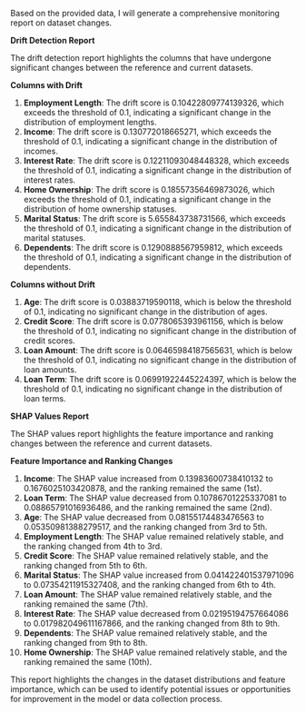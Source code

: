 Based on the provided data, I will generate a comprehensive monitoring report on dataset changes.

**Drift Detection Report**

The drift detection report highlights the columns that have undergone significant changes between the reference and current datasets.

**Columns with Drift**

1. **Employment Length**: The drift score is 0.10422809774139326, which exceeds the threshold of 0.1, indicating a significant change in the distribution of employment lengths.
2. **Income**: The drift score is 0.130772018665271, which exceeds the threshold of 0.1, indicating a significant change in the distribution of incomes.
3. **Interest Rate**: The drift score is 0.12211093048448328, which exceeds the threshold of 0.1, indicating a significant change in the distribution of interest rates.
4. **Home Ownership**: The drift score is 0.18557356469873026, which exceeds the threshold of 0.1, indicating a significant change in the distribution of home ownership statuses.
5. **Marital Status**: The drift score is 5.655843738731566, which exceeds the threshold of 0.1, indicating a significant change in the distribution of marital statuses.
6. **Dependents**: The drift score is 0.1290888567959812, which exceeds the threshold of 0.1, indicating a significant change in the distribution of dependents.

**Columns without Drift**

1. **Age**: The drift score is 0.03883719590118, which is below the threshold of 0.1, indicating no significant change in the distribution of ages.
2. **Credit Score**: The drift score is 0.0778065393961156, which is below the threshold of 0.1, indicating no significant change in the distribution of credit scores.
3. **Loan Amount**: The drift score is 0.06465984187565631, which is below the threshold of 0.1, indicating no significant change in the distribution of loan amounts.
4. **Loan Term**: The drift score is 0.06991922445224397, which is below the threshold of 0.1, indicating no significant change in the distribution of loan terms.

**SHAP Values Report**

The SHAP values report highlights the feature importance and ranking changes between the reference and current datasets.

**Feature Importance and Ranking Changes**

1. **Income**: The SHAP value increased from 0.13983600738410132 to 0.1676025103420878, and the ranking remained the same (1st).
2. **Loan Term**: The SHAP value decreased from 0.10786701225337081 to 0.08865791016936486, and the ranking remained the same (2nd).
3. **Age**: The SHAP value decreased from 0.08155174483476563 to 0.05350981388279517, and the ranking changed from 3rd to 5th.
4. **Employment Length**: The SHAP value remained relatively stable, and the ranking changed from 4th to 3rd.
5. **Credit Score**: The SHAP value remained relatively stable, and the ranking changed from 5th to 6th.
6. **Marital Status**: The SHAP value increased from 0.041422401537971096 to 0.07354211915327408, and the ranking changed from 6th to 4th.
7. **Loan Amount**: The SHAP value remained relatively stable, and the ranking remained the same (7th).
8. **Interest Rate**: The SHAP value decreased from 0.02195194757664086 to 0.017982049611167866, and the ranking changed from 8th to 9th.
9. **Dependents**: The SHAP value remained relatively stable, and the ranking changed from 9th to 8th.
10. **Home Ownership**: The SHAP value remained relatively stable, and the ranking remained the same (10th).

This report highlights the changes in the dataset distributions and feature importance, which can be used to identify potential issues or opportunities for improvement in the model or data collection process.